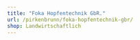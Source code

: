 ```yaml
---
title: "Foka Hopfentechnik GbR."
url: /pirkenbrunn/foka-hopfentechnik-gbr/
shop: Landwirtschaftlich
---
```


